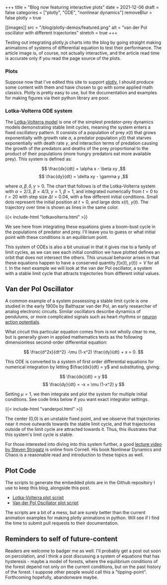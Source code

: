 +++
title = "Blog now featuring interactive plots"
date = 2021-12-06
draft = false
categories = ["plotly", "ODE", "nonlinear dynamics"]
removeBlur = false
plotly = true

[[images]]
 src = "/blog/plotly-demos/featured.png"
 alt = "van der Pol oscillator with different trajectories"
 stretch = true
+++

Testing out integrating plotly.js charts into the blog by going straight making animations of systems of differential equation to test their performance.
The article image is, of course, not actually interactive, and the article read time is accurate only if you read the page source of the plots.

<!--more-->

### Plots

Suppose now that I've edited this site to support [plotly](https://plotly.com/javascript/), I should produce some content with them and have chosen to go with some applied math classics.
Plotly is pretty easy to use, but the documentation and examples for making figures via their python library are poor.

### Lotka-Volterra ODE system

The [Lotka-Volterra model](https://en.wikipedia.org/wiki/Lotka%E2%80%93Volterra_equations) is one of the simplest predator-prey dynamics models demonstrating stable limit cycles, meaning the system enters a fixed oscillatory pattern.
It consists of a population of prey $x(t)$ that grows exponentially with growth rate $\alpha$, a predator population $y(t)$ that starves exponentially with death rate $\gamma$, and interaction terms of predation causing the growth of the predators and deaths of the prey proportional to the product of their populations (more hungry predators eat more available prey).  This system is defined as:

$$ \frac{dx}{dt} = \alpha x - \beta xy ,$$
$$ \frac{dy}{dt} = \delta xy - \gamma y ,$$

where $\alpha, \beta, \delta, \gamma > 0$.
The chart that follows is of the Lotka-Volterra system with $\alpha = 2/3$, $\beta=4/3$, $\gamma=1$, $\beta=1$, and integrated numerically from $t=0$ to $t=20$ with step size $\Delta t=0.04$, with a few different initial conditions.  Small dots represent the initial position at $t=0$, and large dots $x(t)$, $y(t)$.  The trajectory over time is shown as lines in the same color.

{{< include-html "lotkavolterra.html" >}}

We see here from integrating these equations gives a boom-bust cycle in the populations of predator and prey.  I'll leave you to guess or what initial point with these conditions is an equilibrium point.

This system of ODEs is also a bit unusual in that it gives rise to a family of limit cycles, as we can see each initial condition we have plotted defines an orbit that does not intersect the others.
This unusual behavior arises in that these equations happen to have a conserved quantity $f(x(t),y(t))=V$ for all $t$.
In the next example we will look at the van der Pol oscillator, a system with a stable limit cycle that attracts trajectories from different initial values.

<!--

Iframe embedding, with plotly exporting its own cdn hits allows for mathjax to work with both the plot and mathjax in the post, but that seems excessively heavy/janky.  Just live without mathjax in the images for now.  Even if I get it to work it'll break in the future.

<iframe width="100%", height=500 name="iframe" frameborder=0 src="lotkavolterra.html"></iframe>

-->


## Van der Pol Oscillator

A common example of a system possessing a stable limit cycle is one studied in the early 1900s by Balthazar van der Pol, an early researcher of analog electronic circuits.  Similar oscillators describe dynamics of pendulums, or more complicated signals such as heart rhythms or [neuron action potentials](https://en.wikipedia.org/wiki/Hodgkin%E2%80%93Huxley_model).

What circuit this particular equation comes from is not wholly clear to me, but is generally given in applied mathematics texts as the following dimensionless second-order differential equation:

$$ \frac{d^2x}{dt^2} -\mu (1-x^2) \frac{dy}{dt} + x = 0. $$

This ODE is converted to a system of first order differential equations for numerical integration by letting $\frac{dx}{dt} = y$ and substituting, giving:

$$ \frac{dx}{dt} = y $$
$$ \frac{dy}{dt} = -x + \mu (1-x^2) y $$

Setting $\mu=1$, we then integrate and plot the system for multiple initial conditions.  See code links below if you want exact integrator settings.

{{< include-html "vanderpol.html" >}}

The center (0,0) is an unstable fixed point, and we observe that trajectories near it move outwards towards the stable limit cycle, and that trajectories outside of the limit cycle are attracted towards it.  Thus, this illustrates that this system's limit cycle is stable.

For those interested into diving into this system further, a good [lecture video by Steven Strogatz](https://www.youtube.com/watch?v=O1lQrHemPsw) is online from Cornell.  His book Nonlinear Dynamics and Chaos is a reasonable read and introduction to these topics as well.

## Plot Code

The scripts to generate the embedded plots are in the Github repository I use to keep this blog, alongside this post.

- [Lotka-Volterra plot script](https://github.com/newmanrs/blog/blob/main/content/blog/plotly-demos/lotkavolterra.py)
- [Van der Pol Oscillator plot script](https://github.com/newmanrs/blog/blob/main/content/blog/plotly-demos/vanderpol.py)

The scripts are a bit of a mess, but are surely better than the current animation examples for making plotly animations in python.  Will see if I find the time to submit pull requests to their documentation.

## Reminders to self of future-content

Readers are welcome to badger me as well.  I'll probably get a post out soon on percolation, and I think a post discussing a system of equations that has hysteresis - maybe a model of forests, where the equilibrium conditions of the forest depend not only on the current conditions, but on the past history of the forest.  I suppose other people would call this a "tipping-point".  Forthcoming hopefully, abandonware maybe.
